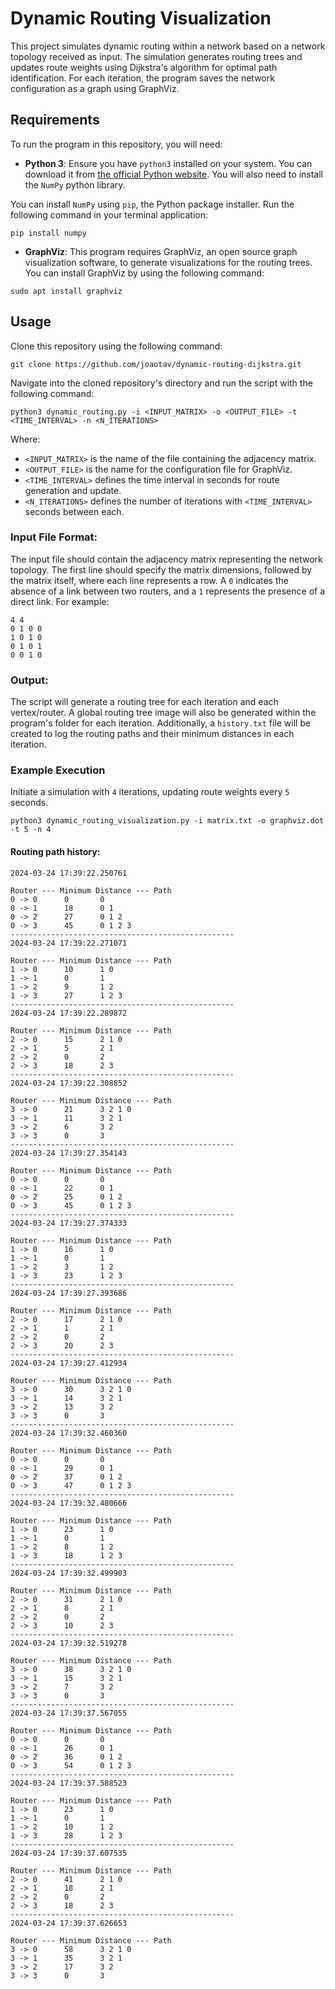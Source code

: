 # Dynamic Routing Visualization

This project simulates dynamic routing within a network based on a network topology received as input. The simulation generates routing trees and updates route weights using Dijkstra's algorithm for optimal path identification. For each iteration, the program saves the network configuration as a graph using GraphViz.

## Requirements

To run the program in this repository, you will need:

- **Python 3**: Ensure you have `python3` installed on your system. You can download it from [the official Python website](https://www.python.org/downloads/). You will also need to install the `NumPy` python library.

You can install `NumPy` using `pip`, the Python package installer. Run the following command in your terminal application:

```
pip install numpy
```
- **GraphViz**: This program requires GraphViz, an open source graph visualization software, to generate visualizations for the routing trees. You can install GraphViz by using the following command:

```
sudo apt install graphviz
```

## Usage

Clone this repository using the following command:

   ```
   git clone https://github.com/joaotav/dynamic-routing-dijkstra.git
   ```

Navigate into the cloned repository's directory and run the script with the following command:

```
python3 dynamic_routing.py -i <INPUT_MATRIX> -o <OUTPUT_FILE> -t <TIME_INTERVAL> -n <N_ITERATIONS>
```

Where:
- `<INPUT_MATRIX>` is the name of the file containing the adjacency matrix.
- `<OUTPUT_FILE>` is the name for the configuration file for GraphViz.
- `<TIME_INTERVAL>` defines the time interval in seconds for route generation and update.
- `<N_ITERATIONS>` defines the number of iterations with `<TIME_INTERVAL>` seconds between each.

### Input File Format:

The input file should contain the adjacency matrix representing the network topology. The first line should specify the matrix dimensions, followed by the matrix itself, where each line represents a row. A `0` indicates the absence of a link between two routers, and a `1` represents the presence of a direct link. For example:

```
4 4
0 1 0 0
1 0 1 0
0 1 0 1
0 0 1 0
```

### Output:

The script will generate a routing tree for each iteration and each vertex/router. A global routing tree image will also be generated within the program's folder for each iteration. Additionally, a `history.txt` file will be created to log the routing paths and their minimum distances in each iteration.

### Example Execution

Initiate a simulation with `4` iterations, updating route weights every `5` seconds.

```
python3 dynamic_routing_visualization.py -i matrix.txt -o graphviz.dot -t 5 -n 4
```

#### Routing path history:

```
2024-03-24 17:39:22.250761

Router --- Minimum Distance --- Path
0 -> 0		0		0
0 -> 1		18		0 1
0 -> 2		27		0 1 2
0 -> 3		45		0 1 2 3
--------------------------------------------------
2024-03-24 17:39:22.271071

Router --- Minimum Distance --- Path
1 -> 0		10		1 0
1 -> 1		0		1
1 -> 2		9		1 2
1 -> 3		27		1 2 3
--------------------------------------------------
2024-03-24 17:39:22.289872

Router --- Minimum Distance --- Path
2 -> 0		15		2 1 0
2 -> 1		5		2 1
2 -> 2		0		2
2 -> 3		18		2 3
--------------------------------------------------
2024-03-24 17:39:22.308852

Router --- Minimum Distance --- Path
3 -> 0		21		3 2 1 0
3 -> 1		11		3 2 1
3 -> 2		6		3 2
3 -> 3		0		3
--------------------------------------------------
2024-03-24 17:39:27.354143

Router --- Minimum Distance --- Path
0 -> 0		0		0
0 -> 1		22		0 1
0 -> 2		25		0 1 2
0 -> 3		45		0 1 2 3
--------------------------------------------------
2024-03-24 17:39:27.374333

Router --- Minimum Distance --- Path
1 -> 0		16		1 0
1 -> 1		0		1
1 -> 2		3		1 2
1 -> 3		23		1 2 3
--------------------------------------------------
2024-03-24 17:39:27.393686

Router --- Minimum Distance --- Path
2 -> 0		17		2 1 0
2 -> 1		1		2 1
2 -> 2		0		2
2 -> 3		20		2 3
--------------------------------------------------
2024-03-24 17:39:27.412934

Router --- Minimum Distance --- Path
3 -> 0		30		3 2 1 0
3 -> 1		14		3 2 1
3 -> 2		13		3 2
3 -> 3		0		3
--------------------------------------------------
2024-03-24 17:39:32.460360

Router --- Minimum Distance --- Path
0 -> 0		0		0
0 -> 1		29		0 1
0 -> 2		37		0 1 2
0 -> 3		47		0 1 2 3
--------------------------------------------------
2024-03-24 17:39:32.480666

Router --- Minimum Distance --- Path
1 -> 0		23		1 0
1 -> 1		0		1
1 -> 2		8		1 2
1 -> 3		18		1 2 3
--------------------------------------------------
2024-03-24 17:39:32.499903

Router --- Minimum Distance --- Path
2 -> 0		31		2 1 0
2 -> 1		8		2 1
2 -> 2		0		2
2 -> 3		10		2 3
--------------------------------------------------
2024-03-24 17:39:32.519278

Router --- Minimum Distance --- Path
3 -> 0		38		3 2 1 0
3 -> 1		15		3 2 1
3 -> 2		7		3 2
3 -> 3		0		3
--------------------------------------------------
2024-03-24 17:39:37.567055

Router --- Minimum Distance --- Path
0 -> 0		0		0
0 -> 1		26		0 1
0 -> 2		36		0 1 2
0 -> 3		54		0 1 2 3
--------------------------------------------------
2024-03-24 17:39:37.588523

Router --- Minimum Distance --- Path
1 -> 0		23		1 0
1 -> 1		0		1
1 -> 2		10		1 2
1 -> 3		28		1 2 3
--------------------------------------------------
2024-03-24 17:39:37.607535

Router --- Minimum Distance --- Path
2 -> 0		41		2 1 0
2 -> 1		18		2 1
2 -> 2		0		2
2 -> 3		18		2 3
--------------------------------------------------
2024-03-24 17:39:37.626653

Router --- Minimum Distance --- Path
3 -> 0		58		3 2 1 0
3 -> 1		35		3 2 1
3 -> 2		17		3 2
3 -> 3		0		3
```
